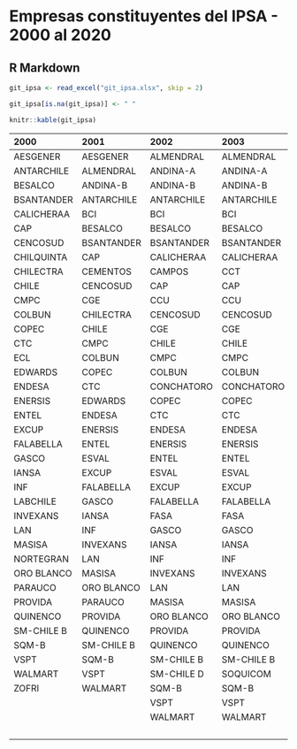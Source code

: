 Empresas constituyentes del IPSA - 2000 al 2020
================

## R Markdown

``` r
git_ipsa <- read_excel("git_ipsa.xlsx", skip = 2)

git_ipsa[is.na(git_ipsa)] <- " "

knitr::kable(git_ipsa)
```

| 2000       | 2001       | 2002       | 2003       | 2004       | 2005       | 2006       | 2007       | 2008       | 2009       | 2010       | 2011       | 2012       | 2013       | 2014       | 2015       | 2016       | 2017       | 2018       | 2019       | 2020       |
|:-----------|:-----------|:-----------|:-----------|:-----------|:-----------|:-----------|:-----------|:-----------|:-----------|:-----------|:-----------|:-----------|:-----------|:-----------|:-----------|:-----------|:-----------|:-----------|:-----------|:-----------|
| AESGENER   | AESGENER   | ALMENDRAL  | ALMENDRAL  | AGUAS-A    | AGUAS-A    | AGUAS-A    | AGUAS-A    | AESGENER   | AESGENER   | AESGENER   | AESGENER   | AESGENER   | AESGENER   | AESGENER   | AESGENER   | AESGENER   | AESGENER   | AESGENER   | AESGENER   | AESGENER   |
| ANTARCHILE | ALMENDRAL  | ANDINA-A   | ANDINA-A   | ANDINA-A   | ANDINA-B   | ALMENDRAL  | ALMENDRAL  | ALMENDRAL  | ALMENDRAL  | ALMENDRAL  | ANDINA-B   | AGUAS-A    | AGUAS-A    | AGUAS-A    | AGUAS-A    | AGUAS-A    | AGUAS-A    | AGUAS-A    | AGUAS-A    | AGUAS-A    |
| BESALCO    | ANDINA-B   | ANDINA-B   | ANDINA-B   | ANDINA-B   | ANTARCHILE | ANDINA-B   | ANDINA-B   | ANDINA-B   | ANDINA-B   | ANDINA-B   | ANTARCHILE | ANDINA-B   | ANDINA-B   | ANDINA-B   | ANDINA-B   | ANDINA-B   | ANDINA-B   | ANDINA-B   | ANDINA-B   | ANDINA-B   |
| BSANTANDER | ANTARCHILE | ANTARCHILE | ANTARCHILE | ANTARCHILE | BCI        | ANTARCHILE | ANTARCHILE | ANTARCHILE | ANTARCHILE | ANTARCHILE | BCI        | ANTARCHILE | ANTARCHILE | ANTARCHILE | ANTARCHILE | ANTARCHILE | ANTARCHILE | ANTARCHILE | BCI        | BCI        |
| CALICHERAA | BCI        | BCI        | BCI        | BCI        | BESALCO    | BCI        | BCI        | BANMEDICA  | BANMEDICA  | BCI        | BESALCO    | AQUACHILE  | BCI        | BANMEDICA  | BANMEDICA  | BANMEDICA  | BANMEDICA  | BANMEDICA  | BSANTANDER | BSANTANDER |
| CAP        | BESALCO    | BESALCO    | BESALCO    | BESALCO    | BSANTANDER | BSANTANDER | BSANTANDER | BCI        | BCI        | BSANTANDER | BSANTANDER | BCI        | BESALCO    | BCI        | BCI        | BCI        | BCI        | BCI        | CAP        | CAP        |
| CENCOSUD   | BSANTANDER | BSANTANDER | BSANTANDER | BSANTANDER | CAP        | CAP        | CAMPOS     | BSANTANDER | BSANTANDER | CALICHERA  | CAP        | BESALCO    | BSANTANDER | BESALCO    | BESALCO    | BSANTANDER | BSANTANDER | BSANTANDER | CCU        | CCU        |
| CHILQUINTA | CAP        | CALICHERAA | CALICHERAA | CAP        | CCU        | CCU        | CAP        | CAP        | CALICHERA  | CAP        | CCU        | BSANTANDER | BUPACL     | BSANTANDER | BSANTANDER | CAP        | CAP        | CAP        | CENCOSUD   | CENCOSHOPP |
| CHILECTRA  | CEMENTOS   | CAMPOS     | CCT        | CCU        | CEMENTOS   | CEMENTOS   | CCU        | CCU        | CAP        | CCU        | CENCOSUD   | CAP        | CAP        | BUPACL     | BUPACL     | CCU        | CCU        | CCU        | CHILE      | CENCOSUD   |
| CHILE      | CENCOSUD   | CAP        | CAP        | CEMENTOS   | CENCOSUD   | CENCOSUD   | CENCOSUD   | CENCOSUD   | CCU        | CENCOSUD   | CGE        | CCU        | CCU        | CAP        | CAP        | CENCOSUD   | CENCOSUD   | CENCOSUD   | CMPC       | CHILE      |
| CMPC       | CGE        | CCU        | CCU        | CENCOSUD   | CGE        | CGE        | CHILE      | CGE        | CENCOSUD   | CGE        | CHILE      | CENCOSUD   | CENCOSUD   | CCU        | CCU        | CHILE      | CHILE      | CHILE      | COLBUN     | CMPC       |
| COLBUN     | CHILECTRA  | CENCOSUD   | CENCOSUD   | CGE        | CHILE      | CHILE      | CMPC       | CHILE      | CGE        | CHILE      | CMPC       | CFR        | CFR        | CENCOSUD   | CENCOSUD   | CMPC       | CMPC       | CMPC       | CONCHATORO | COLBUN     |
| COPEC      | CHILE      | CGE        | CGE        | CHILE      | CMPC       | CMPC       | COLBUN     | CMPC       | CHILE      | CMPC       | COLBUN     | CHILE      | CHILE      | CFR        | CHILE      | COLBUN     | COLBUN     | COLBUN     | COPEC      | CONCHATORO |
| CTC        | CMPC       | CHILE      | CHILE      | CMPC       | COLBUN     | COLBUN     | COLOCOLO   | COLBUN     | CMPC       | COLBUN     | CONCHATORO | CMPC       | CMPC       | CGE        | CMPC       | CONCHATORO | CONCHATORO | CONCHATORO | ECL        | COPEC      |
| ECL        | COLBUN     | CMPC       | CMPC       | COLBUN     | CONCHATORO | CONCHATORO | CONCHATORO | CONCHATORO | COLBUN     | CONCHATORO | COPEC      | COLBUN     | COLBUN     | CHILE      | COLBUN     | COPEC      | COPEC      | COPEC      | ENELAM     | ECL        |
| EDWARDS    | COPEC      | COLBUN     | COLBUN     | CONCHATORO | COPEC      | COPEC      | COPEC      | COPEC      | CONCHATORO | COPEC      | ENDESA     | CONCHATORO | CONCHATORO | CMPC       | CONCHATORO | ECL        | ECL        | ECL        | ENELCHILE  | ENELAM     |
| ENDESA     | CTC        | CONCHATORO | CONCHATORO | COPEC      | CRISTALES  | CRISTALES  | CTC        | CTC        | COPEC      | ECL        | ENERSIS    | COPEC      | COPEC      | COLBUN     | COPEC      | EMBONOR-B  | EMBONOR-B  | EMBONOR-B  | ENELGXCH   | ENELCHILE  |
| ENERSIS    | EDWARDS    | COPEC      | COPEC      | CTC        | CTC        | CTC        | ECL        | ECL        | ECL        | ENDESA     | ENTEL      | ECL        | ECL        | CONCHATORO | ECL        | ENDESA-CH  | ENELAM     | ENELAM     | ENTEL      | ENTEL      |
| ENTEL      | ENDESA     | CTC        | CTC        | ECL        | ECL        | ECL        | ENDESA     | ENDESA     | ENDESA     | ENERSIS    | FALABELLA  | EMBONOR-B  | EMBONOR-B  | COPEC      | EMBONOR-B  | ENERSIS-AM | ENELCHILE  | ENELCHILE  | FALABELLA  | FALABELLA  |
| EXCUP      | ENERSIS    | ENDESA     | ENDESA     | ENDESA     | ENDESA     | ENDESA     | ENERSIS    | ENERSIS    | ENERSIS    | ENTEL      | HITES      | ENDESA     | ENDESA     | ECL        | ENDESA     | ENTEL      | ENELGXCH   | ENELGXCH   | ILC        | IAM        |
| FALABELLA  | ENTEL      | ENERSIS    | ENERSIS    | ENERSIS    | ENERSIS    | ENERSIS    | ENTEL      | ENTEL      | ENTEL      | FALABELLA  | IAM        | ENERSIS    | ENERSIS    | EMBONOR-B  | ENERSIS    | FALABELLA  | ENTEL      | ENTEL      | ITAUCORP   | ILC        |
| GASCO      | ESVAL      | ENTEL      | ENTEL      | ENTEL      | ENTEL      | ENTEL      | FALABELLA  | FALABELLA  | FALABELLA  | IAM        | IANSA      | ENTEL      | ENTEL      | ENDESA     | ENTEL      | FORUS      | FALABELLA  | FALABELLA  | LAN        | ITAUCORP   |
| IANSA      | EXCUP      | ESVAL      | ESVAL      | ESVAL      | ESVAL      | FALABELLA  | IAM        | FORUS      | IAM        | INVEXANS   | ITAUCORP   | FALABELLA  | FALABELLA  | ENERSIS    | FALABELLA  | GASCO      | FORUS      | FORUS      | PARAUCO    | MALLPLAZA  |
| INF        | FALABELLA  | EXCUP      | EXCUP      | EXCUP      | EXCUP      | IANSA      | IANSA      | IAM        | INVEXANS   | ITAUCORP   | LAN        | IAM        | FORUS      | ENTEL      | FORUS      | IAM        | GASCO      | IAM        | RIPLEY     | PARAUCO    |
| LABCHILE   | GASCO      | FALABELLA  | FALABELLA  | FALABELLA  | FALABELLA  | INVERCAP   | INVERCAP   | IANSA      | ITAUCORP   | LAN        | MASISA     | IANSA      | HITES      | FALABELLA  | GASCO      | ILC        | IAM        | ILC        | SALFACORP  | RIPLEY     |
| INVEXANS   | IANSA      | FASA       | FASA       | IANSA      | IANSA      | INVEXANS   | INVERMAR   | INVEXANS   | LAN        | MASISA     | MOLYMET    | ITAUCORP   | IAM        | FORUS      | IAM        | ITAUCORP   | ILC        | ITAUCORP   | SECURITY   | SECURITY   |
| LAN        | INF        | GASCO      | GASCO      | INF        | INF        | ITAUCORP   | INVEXANS   | ITAUCORP   | MASISA     | MULTIFOODS | MULTIFOODS | LAN        | ILC        | IAM        | ILC        | LAN        | ITAUCORP   | LAN        | SM-CHILE B | SMU        |
| MASISA     | INVEXANS   | IANSA      | IANSA      | INVEXANS   | INVERCAP   | LAN        | ITAUCORP   | LAN        | MINERA     | NORTEGRAN  | NORTEGRAN  | MASISA     | ITAUCORP   | ILC        | ITAUCORP   | PARAUCO    | LAN        | MASISA     | SONDA      | SONDA      |
| NORTEGRAN  | LAN        | INF        | INF        | ITAUCORP   | INVEXANS   | MASISA     | LAN        | MASISA     | NUEVAPOLAR | NUEVAPOLAR | NUEVAPOLAR | MOLYMET    | LAN        | ITAUCORP   | LAN        | QUINENCO   | PARAUCO    | ORO BLANCO | SQM-B      | SQM-B      |
| ORO BLANCO | MASISA     | INVEXANS   | INVEXANS   | LAN        | ITAUCORP   | NUEVAPOLAR | MASISA     | MULTIFOODS | ORO BLANCO | ORO BLANCO | PARAUCO    | MULTIFOODS | NUEVAPOLAR | LAN        | PARAUCO    | RIPLEY     | QUINENCO   | PARAUCO    | VAPORES    | VAPORES    |
| PARAUCO    | ORO BLANCO | LAN        | LAN        | MASISA     | LAN        | ORO BLANCO | NUEVAPOLAR | NUEVAPOLAR | PARAUCO    | PARAUCO    | PAZ        | PARAUCO    | PARAUCO    | PARAUCO    | QUINENCO   | SALFACORP  | RIPLEY     | QUINENCO   |            |            |
| PROVIDA    | PARAUCO    | MASISA     | MASISA     | ORO BLANCO | MASISA     | PROVIDA    | QUINENCO   | PARAUCO    | PROVIDA    | PROVIDA    | QUINENCO   | PIL        | PAZ        | RIPLEY     | RIPLEY     | SECURITY   | SALFACORP  | RIPLEY     |            |            |
| QUINENCO   | PROVIDA    | ORO BLANCO | ORO BLANCO | PROVIDA    | NUEVAPOLAR | QUINENCO   | RIPLEY     | RIPLEY     | RIPLEY     | RIPLEY     | RIPLEY     | QUINENCO   | RIPLEY     | SALFACORP  | SALFACORP  | SK         | SECURITY   | SALFACORP  |            |            |
| SM-CHILE B | QUINENCO   | PROVIDA    | PROVIDA    | QUINENCO   | PROVIDA    | SECURITY   | SECURITY   | SALFACORP  | SALFACORP  | SALFACORP  | SALFACORP  | RIPLEY     | SALFACORP  | SECURITY   | SECURITY   | SM-CHILE B | SK         | SECURITY   |            |            |
| SQM-B      | SM-CHILE B | QUINENCO   | QUINENCO   | SM-CHILE B | QUINENCO   | SM-CHILE B | SK         | SK         | SK         | SK         | SK         | SALFACORP  | SK         | SK         | SK         | SMSAAM     | SM-CHILE B | SK         |            |            |
| VSPT       | SQM-B      | SM-CHILE B | SM-CHILE B | SOQUICOM   | SM-CHILE B | SQM-B      | SM-CHILE B | SOCOVESA   | SM-CHILE B | SM-CHILE B | SM-CHILE B | SK         | SM-CHILE B | SM-CHILE B | SM-CHILE B | SONDA      | SMSAAM     | SM-CHILE B |            |            |
| WALMART    | VSPT       | SM-CHILE D | SOQUICOM   | SQM-B      | SQM-B      | TAT        | SQM-B      | SONDA      | SONDA      | SOCOVESA   | SOCOVESA   | SM-CHILE B | SMSAAM     | SMSAAM     | SMSAAM     | SQM-B      | SONDA      | SMSAAM     |            |            |
| ZOFRI      | WALMART    | SQM-B      | SQM-B      | TERRANOVA  | VAPORES    | VAPORES    | TAT        | SQM-B      | SQM-B      | SONDA      | SONDA      | SONDA      | SONDA      | SONDA      | SONDA      | VAPORES    | SQM-B      | SONDA      |            |            |
|            |            | VSPT       | VSPT       | VSPT       | VSPT       | VSPT       | VAPORES    | VAPORES    | VAPORES    | SQM-B      | SQM-B      | SQM-B      | SQM-B      | SQM-B      | SQM-B      | VSPT       | VAPORES    | SQM-B      |            |            |
|            |            | WALMART    | WALMART    | WALMART    | WALMART    | WALMART    | WALMART    | WALMART    | WALMART    | VAPORES    | VAPORES    | VAPORES    | VAPORES    | VAPORES    | VAPORES    | WATTS      | VSPT       | VAPORES    |            |            |
|            |            |            |            |            |            |            |            |            |            |            |            |            |            |            |            |            | WATTS      |            |            |            |
